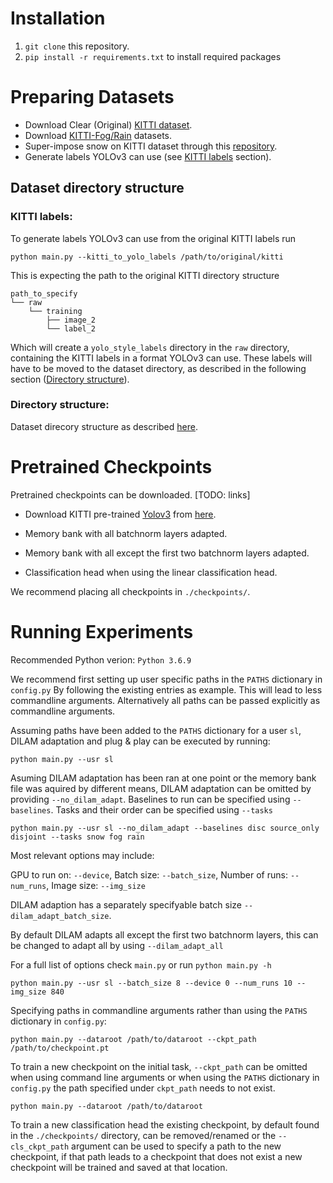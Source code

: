 # Installation

1) `git clone` this repository.
2) `pip install -r requirements.txt` to install required packages


# Preparing Datasets

* Download Clear (Original) [KITTI dataset](http://www.cvlibs.net/datasets/kitti/).
* Download [KITTI-Fog/Rain](https://team.inria.fr/rits/computer-vision/weather-augment/) datasets.
* Super-impose snow on KITTI dataset through this [repository](https://github.com/hendrycks/robustness).
* Generate labels YOLOv3 can use (see [KITTI labels](#kitti-labels) section).


## Dataset directory structure
### KITTI labels:
To generate labels YOLOv3 can use from the original KITTI labels run

`python main.py --kitti_to_yolo_labels /path/to/original/kitti`

This is expecting the path to the original KITTI directory structure
```
path_to_specify
└── raw
    └── training
        ├── image_2
        └── label_2
```
Which will create a `yolo_style_labels` directory in the `raw` directory, containing
the KITTI labels in a format YOLOv3 can use. These labels will have to be moved
to the dataset directory, as described in the following section ([Directory structure](#directory-structure)).

### Directory structure:
Dataset direcory structure as described [here](directory_scructures.md).

# Pretrained Checkpoints

Pretrained checkpoints can be downloaded. [TODO: links]

* Download KITTI pre-trained [Yolov3](https://arxiv.org/abs/1804.02767) from [here](https://drive.google.com/file/d/1NWwhX7zmsQh0791VUL_5mB9cF29Xd0SU/view?usp=sharing).

* Memory bank with all batchnorm layers adapted.

* Memory bank with all except the first two batchnorm layers adapted.

* Classification head when using the linear classification head.

We recommend placing all checkpoints in `./checkpoints/`.

# Running Experiments

Recommended Python verion: `Python 3.6.9`

We recommend first setting up user specific paths in the `PATHS` dictionary in `config.py`
By following the existing entries as example. This will lead to less commandline
arguments. Alternatively all paths can be passed explicitly as commandline
arguments.


Assuming paths have been added to the `PATHS` dictionary for a user `sl`,
DILAM adaptation and plug & play can be executed by running:
```
python main.py --usr sl
```
Asuming DILAM adaptation has been ran at one point or the memory bank file
was aquired by different means, DILAM adaptation can be omitted by providing
`--no_dilam_adapt`. Baselines to run can be specified using `--baselines`.
Tasks and their order can be specified using `--tasks`
```
python main.py --usr sl --no_dilam_adapt --baselines disc source_only disjoint --tasks snow fog rain
```

Most relevant options may include:

GPU to run on: `--device`, Batch size: `--batch_size`, Number of runs: `--num_runs`, Image size: `--img_size`

DILAM adaption has a separately specifyable batch size `--dilam_adapt_batch_size`.

By default DILAM adapts all except the first two batchnorm layers, this can be
changed to adapt all by using `--dilam_adapt_all`

For a full list of options check `main.py` or run `python main.py -h`
```
python main.py --usr sl --batch_size 8 --device 0 --num_runs 10 --img_size 840
```

Specifying paths in commandline arguments rather than using the `PATHS` dictionary in `config.py`:
```
python main.py --dataroot /path/to/dataroot --ckpt_path /path/to/checkpoint.pt
```

To train a new checkpoint on the initial task, `--ckpt_path` can be omitted when
using command line arguments or when using the `PATHS` dictionary in `config.py`
the path specified under `ckpt_path` needs to not exist.
```
python main.py --dataroot /path/to/dataroot
```
To train a new classification head the existing checkpoint, by default found in the
`./checkpoints/` directory, can be removed/renamed or the `--cls_ckpt_path` argument
can be used to specify a path to the new checkpoint, if that path leads to a checkpoint
that does not exist a new checkpoint will be trained and saved at that location.

